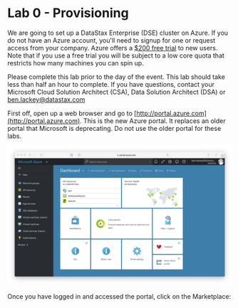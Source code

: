 # Lab 0 - Provisioning

We are going to set up a DataStax Enterprise (DSE) cluster on Azure.  If you do not have an Azure account, you'll need to signup for one or request access from your company.  Azure offers a [$200 free trial](https://azure.microsoft.com/en-us/pricing/free-trial/) to new users.  Note that if you use a free trial you will be subject to a low core quota that restricts how many machines you can spin up.

Please complete this lab prior to the day of the event.  This lab should take less than half an hour to complete.  If you have questions, contact your Microsoft Cloud Solution Architect (CSA), Data Solution Architect (DSA) or [ben.lackey@datastax.com](mailto:ben.lackey@datastax.com)

First off, open up a web browser and go to [http://portal.azure.com](http://portal.azure.com).  This is the new Azure portal.  It replaces an older portal that Microsoft is deprecating.  Do not use the older portal for these labs.

![](img/lab0-1portal.png)

Once you have logged in and accessed the portal, click on the Marketplace: